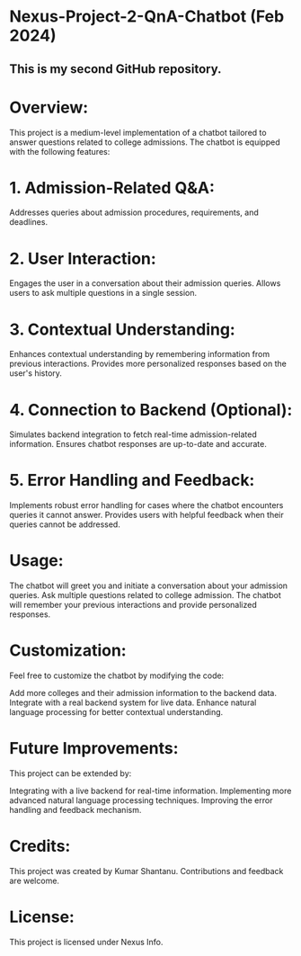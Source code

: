 # Nexus-Project-2-QnA-Chatbot (Feb 2024)
This is my second GitHub repository.
------------------------------------

# Overview:

This project is a medium-level implementation of a chatbot tailored to answer questions related to college admissions. 
The chatbot is equipped with the following features:

# 1. Admission-Related Q&A:

Addresses queries about admission procedures, requirements, and deadlines.
# 2. User Interaction:

Engages the user in a conversation about their admission queries.
Allows users to ask multiple questions in a single session.
# 3. Contextual Understanding:

Enhances contextual understanding by remembering information from previous interactions.
Provides more personalized responses based on the user's history.
# 4. Connection to Backend (Optional):

Simulates backend integration to fetch real-time admission-related information.
Ensures chatbot responses are up-to-date and accurate.
# 5. Error Handling and Feedback:

Implements robust error handling for cases where the chatbot encounters queries it cannot answer.
Provides users with helpful feedback when their queries cannot be addressed.

# Usage:

The chatbot will greet you and initiate a conversation about your admission queries.
Ask multiple questions related to college admission.
The chatbot will remember your previous interactions and provide personalized responses.
# Customization:

Feel free to customize the chatbot by modifying the code:

Add more colleges and their admission information to the backend data.
Integrate with a real backend system for live data.
Enhance natural language processing for better contextual understanding.
# Future Improvements:

This project can be extended by:

Integrating with a live backend for real-time information.
Implementing more advanced natural language processing techniques.
Improving the error handling and feedback mechanism.
# Credits:

This project was created by Kumar Shantanu. Contributions and feedback are welcome.

# License:

This project is licensed under Nexus Info.
